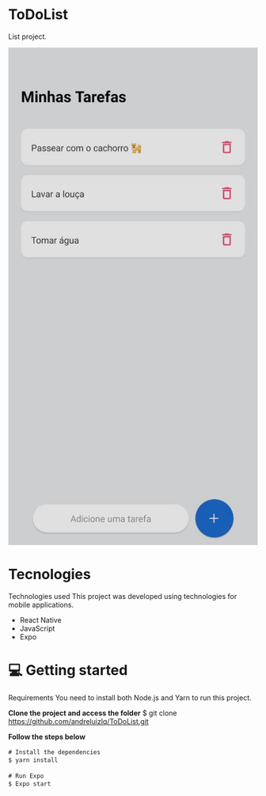 # ToDoList
List project.

![alt text](https://github.com/andreluizlq/ToDoList/blob/main/Layout.jpeg)

# Tecnologies

Technologies used
This project was developed using technologies for mobile applications.
 - React Native
 - JavaScript
 - Expo

# 💻 Getting started
Requirements
You need to install both Node.js and Yarn to run this project.

**Clone the project and access the folder**
$ git clone https://github.com/andreluizlq/ToDoList.git

**Follow the steps below**
```
# Install the dependencies
$ yarn install

# Run Expo
$ Expo start
```
